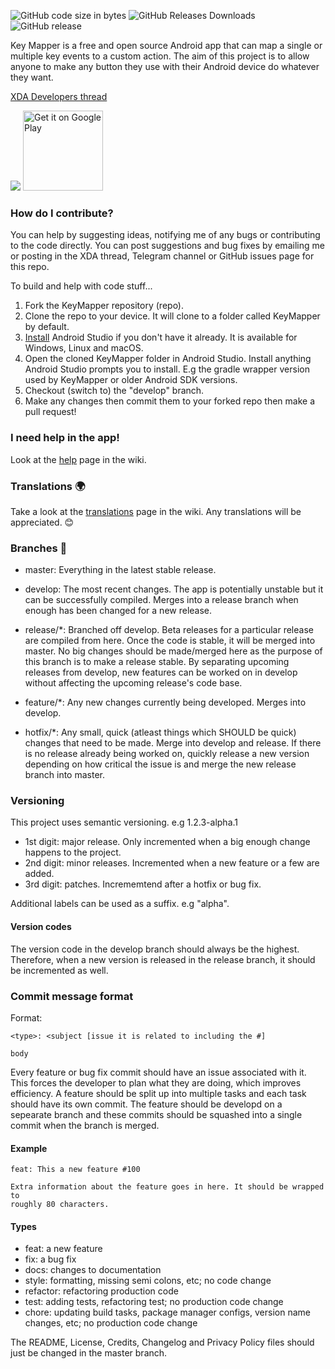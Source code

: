 ![GitHub code size in bytes](https://img.shields.io/github/languages/code-size/sds100/KeyMapper.svg)
![GitHub Releases Downloads](https://img.shields.io/github/downloads/sds100/keymapper/total.svg?label=GitHub%20Releases%20Downloads)
![GitHub release](https://img.shields.io/github/release/sds100/KeyMapper.svg)


Key Mapper is a free and open source Android app that can map a single or multiple key events to a custom action. The aim of this project is to allow anyone to make any button they use with their Android device do whatever they want.

[XDA Developers thread](https://forum.xda-developers.com/android/apps-games/app-keyboard-button-mapper-t3914005)  



![](app/src/main/res/mipmap-xxhdpi/ic_launcher_round.png?raw=true)
<a href='https://play.google.com/store/apps/details?id=io.github.sds100.keymapper&pcampaignid=MKT-Other-global-all-co-prtnr-py-PartBadge-Mar2515-1'><img alt='Get it on Google Play' src='https://play.google.com/intl/en_gb/badges/images/generic/en_badge_web_generic.png' height=128px/> </a>

### How do I contribute?
You can help by suggesting ideas, notifying me of any bugs or contributing to the code directly. You can post suggestions and bug fixes by emailing me or posting in the XDA thread, Telegram channel or GitHub issues page for this repo.

To build and help with code stuff...
1. Fork the KeyMapper repository (repo).
2. Clone the repo to your device. It will clone to a folder called KeyMapper by default.
3. [Install](https://developer.android.com/studio/install) Android Studio if you don't have it already. It is available for Windows, Linux and macOS.
4. Open the cloned KeyMapper folder in Android Studio. Install anything Android Studio prompts you to install. E.g the gradle wrapper version used by KeyMapper or older Android SDK versions.
5. Checkout (switch to) the "develop" branch.
6. Make any changes then commit them to your forked repo then make a pull request!

### I need help in the app!
Look at the [help](https://github.com/sds100/KeyMapper/wiki/Help) page in the wiki.

### Translations 🌍
Take a look at the [translations](https://github.com/sds100/KeyMapper/wiki/Translate) page in the wiki. Any translations will be appreciated. 😊

### Branches 🌴
 - master: Everything in the latest stable release.
 - develop: The most recent changes. The app is potentially unstable but it can be successfully compiled. Merges into a release branch when enough has been changed for a new release.

 - release/*: Branched off develop. Beta releases for a particular release are compiled from here. Once the code is stable, it will be merged into master. No big changes should be made/merged here as the purpose of this branch is to make a release stable. By separating upcoming releases from develop, new features can be worked on in develop without affecting the upcoming release's code base.
 - feature/*: Any new changes currently being developed. Merges into develop.
 - hotfix/*: Any small, quick (atleast things which SHOULD be quick) changes that need to be made. Merge into develop and release. If there is no release already being worked on, quickly release a new version depending on how critical the issue is and merge the new release branch into master.

### Versioning
This project uses semantic versioning. e.g 1.2.3-alpha.1

- 1st digit: major release. Only incremented when a big enough change happens to the project.
- 2nd digit: minor releases. Incremented when a new feature or a few are added.
- 3rd digit: patches. Incrememtend after a hotfix or bug fix.

Additional labels can be used as a suffix. e.g "alpha".

#### Version codes
The version code in the develop branch should always be the highest. Therefore, when a new version is released in the release branch, it should be incremented as well.

### Commit message format

Format:
```
<type>: <subject [issue it is related to including the #]

body
```

Every feature or bug fix commit should have an issue associated with it. This forces the developer to plan what they are doing, which improves efficiency. A feature should be split up into multiple tasks and each task should have its own commit. The feature should be developd on a sepearate branch and these commits should be squashed into a single commit when the branch is merged.

#### Example
```
feat: This a new feature #100

Extra information about the feature goes in here. It should be wrapped to
roughly 80 characters.
```

#### Types
- feat: a new feature
- fix: a bug fix
- docs: changes to documentation
- style: formatting, missing semi colons, etc; no code change
- refactor: refactoring production code
- test: adding tests, refactoring test; no production code change
- chore: updating build tasks, package manager configs, version name changes, etc; no production code change


The README, License, Credits, Changelog and Privacy Policy files should just be changed in the master branch.
